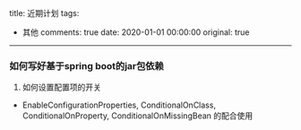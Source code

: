 title: 近期计划
tags:
  - 其他
comments: true
date: 2020-01-01 00:00:00
original: true

---
### 如何写好基于spring boot的jar包依赖
1. 如何设置配置项的开关
* EnableConfigurationProperties, 
ConditionalOnClass, 
ConditionalOnProperty,
ConditionalOnMissingBean
的配合使用


